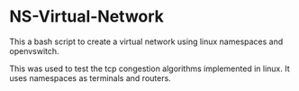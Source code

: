 # NS-Virtual-Network
This a bash script to create a virtual network using linux namespaces and openvswitch.

This was used to test the tcp congestion algorithms implemented in linux.
It uses namespaces as terminals and routers.
